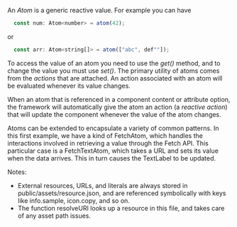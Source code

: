 An *Atom* is a generic reactive value. For example you can have
```js
  const num: Atom<number> = atom(42);
```
or
```js
  const arr: Atom<string[]> = atom(["abc", def""]);
```
To access the value of an atom you need to use the *get()* method, and to change the value you must use *set()*. The primary utility of atoms comes from the *actions* that are attached. An action associated with an atom will be evaluated whenever its value changes.


When an atom that is referenced in a component content or attribute option, the framework will automatically give the atom an action (a *reactive action*) that will update the component whenever the value of the atom changes.


Atoms can be extended to encapsulate a variety of common patterns. In this first example, we have a kind of FetchAtom, which handles the interactions involved in retrieving a value through the Fetch API. This particular case is a FetchTextAtom, which takes a URL and sets its value when the data arrives. This in turn causes the TextLabel to be updated.


Notes:
  - External resources, URLs, and literals are always stored in public/assets/resource.json, and are referenced symbolically with keys like info.sample, icon.copy, and so on.
  - The function resolveURI looks up a resource in this file, and takes care of any asset path issues. 